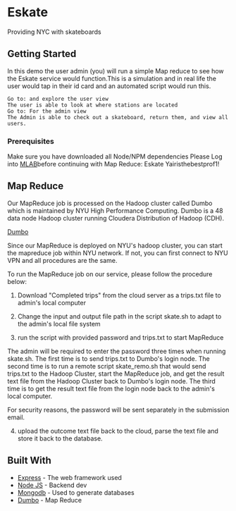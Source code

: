 # Eskate

Providing NYC with skateboards

## Getting Started
In this demo the user admin (you) will run a simple Map reduce to see how the Eskate service would function.This is a simulation and in real life the user would tap in their id card and an automated script would run this.
```
Go to: and explore the user view
The user is able to look at where stations are located
Go to: For the admin view
The Admin is able to check out a skateboard, return them, and view all users.
```

### Prerequisites

Make sure you have downloaded all Node/NPM dependencies
Please Log into [MLAB](https://Mlab.com)before continuing with Map Reduce: Eskate Yairisthebestprof1!

## Map Reduce

Our MapReduce job is processed on the Hadoop cluster called Dumbo which is maintained by NYU High Performance Computing. Dumbo is a 48 data node Hadoop cluster running Cloudera Distribution of Hadoop (CDH).

[Dumbo]( https://wikis.nyu.edu/display/NYUHPC/Clusters+-+Dumbo)

Since our MapReduce is deployed on NYU's hadoop cluster, you can start the mapreduce job within NYU network. If not, you can first connect to NYU VPN and all procedures are the same.

To run the MapReduce job on our service, please follow the procedure below:

1.  Download "Completed trips" from the cloud server as a trips.txt file to admin's local computer

2.  Change the input and output file path in the script skate.sh to adapt to the admin's local file system

3.  run the script with provided password and trips.txt to start MapReduce

The admin will be required to enter the password three times when running skate.sh. The first time is to send trips.txt to Dumbo's login node. The second time is to run a remote script skate_remo.sh that would send trips.txt to the Hadoop Cluster, start the MapReduce job, and get the result text file from the Hadoop Cluster back to Dumbo's login node. The third time is to get the result text file from the login node back to the admin's local computer.


For security reasons, the password will be sent separately in the submission email.


4.  upload the outcome text file back to the cloud, parse the text file and store it back to the database.


## Built With

* [Express](https://expressjs.com/) - The web framework used
* [Node JS](https://nodejs.org/) - Backend dev
* [Mongodb](https://rometools.github.io/rome/) - Used to generate databases
* [Dumbo](https://wikis.nyu.edu/display/NYUHPC/Clusters+-+Dumbo) - Map Reduce
